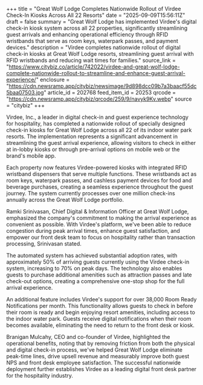 +++
title = "Great Wolf Lodge Completes Nationwide Rollout of Virdee Check-In Kiosks Across All 22 Resorts"
date = "2025-09-09T15:56:11Z"
draft = false
summary = "Great Wolf Lodge has implemented Virdee's digital check-in kiosk system across all 22 properties, significantly streamlining guest arrivals and enhancing operational efficiency through RFID wristbands that serve as room keys, waterpark passes, and payment devices."
description = "Virdee completes nationwide rollout of digital check-in kiosks at Great Wolf Lodge resorts, streamlining guest arrival with RFID wristbands and reducing wait times for families."
source_link = "https://www.citybiz.co/article/742022/virdee-and-great-wolf-lodge-complete-nationwide-rollout-to-streamline-and-enhance-guest-arrival-experience/"
enclosure = "https://cdn.newsramp.app/citybiz/newsimage/9d898dcc09b7a3baacf55dc5baa07503.jpg"
article_id = 202768
feed_item_id = 20253
qrcode = "https://cdn.newsramp.app/citybiz/qrcode/259/9/navyk9Kv.webp"
source = "citybiz"
+++

<p>Virdee, Inc., a leader in digital check-in and guest experience technology for hospitality, has completed a nationwide rollout of specially designed check-in kiosks for Great Wolf Lodge across all 22 of its indoor water park resorts. The implementation represents a significant advancement in streamlining the guest arrival experience, allowing visitors to check in either at in-lobby kiosks or through pre-arrival options on mobile web or the brand's mobile app.</p><p>Each property now features Virdee-powered kiosks with integrated RFID wristband dispensers that serve multiple functions. These wristbands act as room keys, waterpark passes, and cashless payment devices for food and beverage purchases, creating a seamless experience throughout the guest journey. The system currently processes over one million check-ins annually across the Great Wolf Lodge portfolio.</p><p>Ramki Srinivasan, Chief Digital & Information Officer at Great Wolf Lodge, emphasized the company's commitment to making the arrival experience as convenient as possible. With Virdee's platform, we've been able to reduce congestion during peak arrival times, enhance guest satisfaction, and empower our front desk team to focus on hospitality rather than transaction processing, Srinivasan stated.</p><p>The automated system has achieved substantial adoption rates, with approximately 50% of arriving guests currently using the Virdee check-in system, increasing to 70% on peak days. The technology also enables guests to purchase additional amenities such as attraction passes and late check-out options, creating a comprehensive one-stop shop for the full arrival experience.</p><p>An additional feature includes Virdee's support for over 38,000 Room Ready Notifications per month. This functionality allows guests to check in before their room is ready and begin enjoying resort amenities, including access to the indoor water park. Guests receive digital notifications when their room becomes available, eliminating the need to return to the front desk or kiosk.</p><p>Branigan Mulcahy, CEO and co-founder of Virdee, highlighted the operational benefits, noting that by removing friction from both the physical and digital check-in process, we've helped Great Wolf Lodge eliminate peak-time lines, drive upsell revenue and measurably improve both guest NPS and front desk employee satisfaction. The successful nationwide deployment further establishes Virdee as a leading digital front desk partner for the hospitality industry.</p>